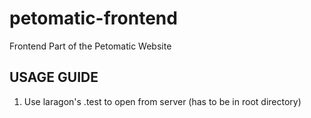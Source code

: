 # petomatic-frontend
Frontend Part of the Petomatic Website

## USAGE GUIDE 

1) Use laragon's .test to open from server (has to be in root directory)
